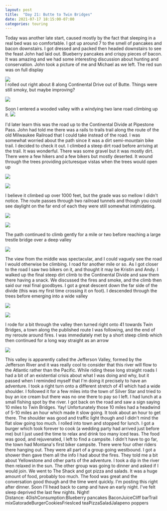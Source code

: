 ```yaml
---
layout: post
title:  "Day 21: Butte to Twin Bridges"
date: 2021-07-17 18:15:00-07:00
categories: touring
---
```

Today was another late start, caused mostly by the fact that sleeping in a real bed was so comfortable. I got up around 7 to the smell of pancakes and bacon downstairs. I got dressed and packed then headed downstairs to see the feast John had laid out. Blueberry pancakes and crispy pieces of bacon. It was amazing and we had some interesting discussion about hunting and conservation. John took a picture of me and Michael as we left. The red sun was on full display  

[![](https://lh3.googleusercontent.com/-87u0NIWHtXU/YPNDS20HdoI/AAAAAAAAUwQ/sDUCrrV2Adk113ZQXwuj12wc8DGr74lrgCLcBGAsYHQ/s1600/1626555210786847-0.png)](https://lh3.googleusercontent.com/-87u0NIWHtXU/YPNDS20HdoI/AAAAAAAAUwQ/sDUCrrV2Adk113ZQXwuj12wc8DGr74lrgCLcBGAsYHQ/s1600/1626555210786847-0.png)  
I rolled out right about 8 along Continental Drive out of Butte. Things were still smoky, but maybe improving?  

[![](https://lh3.googleusercontent.com/-vc3z4G7lOc8/YPNDSIuvUZI/AAAAAAAAUwM/f80Cxc0IhJMcfWG-ZBXBEiZUkpbTlrg3wCLcBGAsYHQ/s1600/1626555208505050-1.png)](https://lh3.googleusercontent.com/-vc3z4G7lOc8/YPNDSIuvUZI/AAAAAAAAUwM/f80Cxc0IhJMcfWG-ZBXBEiZUkpbTlrg3wCLcBGAsYHQ/s1600/1626555208505050-1.png)
  
Soon I entered a wooded valley with a windying two lane road climbing up it.
[![](https://lh3.googleusercontent.com/-rTCO9c9S2NE/YPNDRh6zAtI/AAAAAAAAUwI/81ABrfd4VPM7J-7HKW48FpnadGn7srOWwCLcBGAsYHQ/s1600/1626555204957747-2.png)](https://lh3.googleusercontent.com/-rTCO9c9S2NE/YPNDRh6zAtI/AAAAAAAAUwI/81ABrfd4VPM7J-7HKW48FpnadGn7srOWwCLcBGAsYHQ/s1600/1626555204957747-2.png)
  
I'd later learn this was the road up to the Continental Divide at Pipestone Pass. John had told me there was a rails to trails trail along the route of the old Milwaukee Railroad that I could take instead of the road. I was somewhat worried about the path since it was a dirt semi-mountain bike trail. I decided to check it out. I climbed a steep dirt road before arriving at the trail. It was wonderful. There was some gravel but it was mostly dirt. There were a few hikers and a few bikers but mostly deserted. It wound through the trees providing picturesque vistas when the trees would open up  

[![](https://lh3.googleusercontent.com/-Ngw7lqDHgr0/YPNDQqA2ayI/AAAAAAAAUwE/iehNhIpB8Z85EJNU6s4azJfuoQ0CWKm6ACLcBGAsYHQ/s1600/1626555201550880-3.png)](https://lh3.googleusercontent.com/-Ngw7lqDHgr0/YPNDQqA2ayI/AAAAAAAAUwE/iehNhIpB8Z85EJNU6s4azJfuoQ0CWKm6ACLcBGAsYHQ/s1600/1626555201550880-3.png)

[![](https://lh3.googleusercontent.com/-ZM11k0y_Nl0/YPNDP3IFvUI/AAAAAAAAUwA/uDgCaxWk77gq3SC1YKhLmtN4v28KbLjOQCLcBGAsYHQ/s1600/1626555198389641-4.png)](https://lh3.googleusercontent.com/-ZM11k0y_Nl0/YPNDP3IFvUI/AAAAAAAAUwA/uDgCaxWk77gq3SC1YKhLmtN4v28KbLjOQCLcBGAsYHQ/s1600/1626555198389641-4.png)
  
I believe it climbed up over 1000 feet, but the grade was so mellow I didn't notice. The route passes through two railroad tunnels and though you could see daylight on the far end of each they were still somewhat intimidating.  

[![](https://lh3.googleusercontent.com/-w6yJxt76YIA/YPNDPCNGqXI/AAAAAAAAUv8/Gc_6oGFegNMsG5AQ0m4o5iUXf3ezcuprgCLcBGAsYHQ/s1600/1626555195136328-5.png)](https://lh3.googleusercontent.com/-w6yJxt76YIA/YPNDPCNGqXI/AAAAAAAAUv8/Gc_6oGFegNMsG5AQ0m4o5iUXf3ezcuprgCLcBGAsYHQ/s1600/1626555195136328-5.png)

[![](https://lh3.googleusercontent.com/-FYyWIvU3J68/YPNDN3W9AWI/AAAAAAAAUv4/ZxKlptFKi28zTRJn9dURYtN9vQQJ_B5UACLcBGAsYHQ/s1600/1626555190057941-6.png)](https://lh3.googleusercontent.com/-FYyWIvU3J68/YPNDN3W9AWI/AAAAAAAAUv4/ZxKlptFKi28zTRJn9dURYtN9vQQJ_B5UACLcBGAsYHQ/s1600/1626555190057941-6.png)
  
The path continued to climb gently for a mile or two before reaching a large trestle bridge over a deep valley  

[![](https://lh3.googleusercontent.com/-MyeTzpziKgY/YPNDMh6KqSI/AAAAAAAAUv0/1XFS6nwWuhsGfz0BnmgvTlmQIcHDoogEQCLcBGAsYHQ/s1600/1626555184846764-7.png)](https://lh3.googleusercontent.com/-MyeTzpziKgY/YPNDMh6KqSI/AAAAAAAAUv0/1XFS6nwWuhsGfz0BnmgvTlmQIcHDoogEQCLcBGAsYHQ/s1600/1626555184846764-7.png)
  
The view from the middle was spectacular, and I could vaguely see the road I would otherwise be climbing. I road for another mile or so. As I got closer to the road I saw two bikers on it, and thought it may be Kristin and Andy. I walked up the final steep dirt climb to the Continental Divide and saw them there having a snack. We discussed the fires and smoke, and the climb then said our real final goodbyes. I got a great descent down the far side of the divide (this was my first time crossing it on foot). I descended through the trees before emerging into a wide valley  

[![](https://lh3.googleusercontent.com/-7EqslgO3__4/YPNDLcmeCGI/AAAAAAAAUvw/HIDPFSIneMcb7qVDTUjdzweBJuIM6YafgCLcBGAsYHQ/s1600/1626555180470792-8.png)](https://lh3.googleusercontent.com/-7EqslgO3__4/YPNDLcmeCGI/AAAAAAAAUvw/HIDPFSIneMcb7qVDTUjdzweBJuIM6YafgCLcBGAsYHQ/s1600/1626555180470792-8.png)

[![](https://lh3.googleusercontent.com/-xCiGX07KSxM/YPNDKdvCbTI/AAAAAAAAUvs/6bc9GdkC_i0je2NuDBeLWKIZPJLjo9wmwCLcBGAsYHQ/s1600/1626555177541897-9.png)](https://lh3.googleusercontent.com/-xCiGX07KSxM/YPNDKdvCbTI/AAAAAAAAUvs/6bc9GdkC_i0je2NuDBeLWKIZPJLjo9wmwCLcBGAsYHQ/s1600/1626555177541897-9.png)
  
I rode for a bit through the valley then turned right onto 41 towards Twin Bridges, a town along the published route I was following, and the end of my reroute around fires. I was immediately met by a short steep climb which then continued for a long way straight as an arrow  

[![](https://lh3.googleusercontent.com/-MGfXQnLJyoE/YPNDJojHcuI/AAAAAAAAUvo/dYufuVn27VQMnkxfZ9S03x4SWMpQ3osnQCLcBGAsYHQ/s1600/1626555172894413-10.png)](https://lh3.googleusercontent.com/-MGfXQnLJyoE/YPNDJojHcuI/AAAAAAAAUvo/dYufuVn27VQMnkxfZ9S03x4SWMpQ3osnQCLcBGAsYHQ/s1600/1626555172894413-10.png)
  
This valley is apparently called the Jefferson Valley, formed by the Jefferson River and it was really cool to consider that this river will flow to the Atlantic rather than the Pacific. While riding these long straight roads I had a bit of an existential crisis about what I was doing and why, but it passed when I reminded myself that I'm doing it precisely to have an adventure. I took a right turn onto a different stretch of 41 which had a wide shoulder. I followed it for a few miles into the town of Silver Star and tried to buy an ice cream but there was no one there to pay so I left. I had lunch at a small fishing spot by the river. I got back on the road and saw a sign saying 10 miles to Twin Bridges. Yay! Unfortunately those 10 miles had a headwind of 5-10 miles an hour which made it slow going. It took about an hour to get there. The shoulder was good and traffic light though and I didn't mind the flat slow going too much. I rolled into town and stopped for lunch. I got a burger which took forever to cook (a wedding party had arrived just before me) but I just used the time to relax and drink too many iced teas. The food was good, and rejuvenated, I left to find a campsite. I didn't have to go far, the town had Montana's first biker campsite. There were four other riders there hanging out. They were all part of a group going westbound. I got a shower then gave them all the info I had about the fires. They told me a bit about Yellowstone and other parts of the adventure. I took a dip in the river then relaxed in the sun. The other group was going to dinner and asked if I would join. We went to The Shack and got pizza and salads. It was a huge amount of food, probably too much. The food was great and the conversation good though and the time went quickly. I'm posting this right after dinner. Soon I'll head back to camp and have an early night. I've felt sleep deprived the last few nights. Night!  
Distance: 40ishConsumption:Blueberry pancakes BaconJuiceCliff barTrail mixGatoradeBurgerCookiesFriesIced teaPizzaSaladJalapeno poppers
